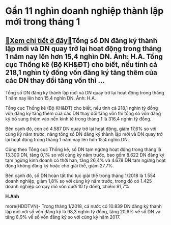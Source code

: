 Gần 11 nghìn doanh nghiệp thành lập mới trong tháng 1
=====================================================

[:gift:Xem chi tiết ở đây:gift:](https://hddtvn.com/gan-11-nghin-doanh-nghiep-thanh-lap-moi-trong-thang-1/)Tổng số DN đăng ký thành lập mới và DN quay trở lại hoạt động trong tháng 1 năm nay lên hơn 15,4 nghìn DN. Ảnh: H.A. Tổng cục Thống kê (Bộ KH&ĐT) cho biết, nếu tính cả 218,1 nghìn tỷ đồng vốn đăng ký tăng thêm của các DN thay đổi tăng vốn thì …
----------------------------------------------------------------------------------------------------------------------------------------------------------------------------------------------------------------------------------------------------







 






 Tổng số DN đăng ký thành lập mới và DN quay trở lại hoạt động trong tháng 1 năm nay lên hơn 15,4 nghìn DN. Ảnh: H.A. 


Tổng cục Thống kê (Bộ KH&ĐT) cho biết, nếu tính cả 218,1 nghìn tỷ đồng vốn đăng ký tăng thêm của các DN thay đổi tăng vốn thì tổng số vốn đăng ký bổ sung thêm vào nền kinh tế trong tháng 1 là 316,4 nghìn tỷ đồng. 


 Bên cạnh đó, còn có 4.587 DN quay trở lại hoạt động, giảm 17,6% so với cùng kỳ năm trước, nâng tổng số DN đăng ký thành lập mới và DN quay trở lại hoạt động trong tháng 1 năm nay lên hơn 15,4 nghìn DN. 


 Cũng theo Tổng cục Thống kê, số DN tạm ngừng hoạt động trong tháng là 13.300 DN, tăng 0,1% so với cùng kỳ năm trước, bao gồm 8.622 DN đăng ký tạm ngừng kinh doanh có thời hạn, tăng 26,4% và 4.678 DN tạm ngừng hoạt động không đăng ký hoặc chờ giải thể, giảm 27,7%. 


 Bên cạnh đó, số DN hoàn tất thủ tục giải thể trong tháng 1/2018 là 1.554 doanh nghiệp, giảm 1,8% so với cùng kỳ năm trước, trong đó có 1.425 doanh nghiệp có quy mô vốn dưới 10 tỷ đồng, chiếm 91,7%. 






**H.Anh**



more(HDDTVN)- Trong tháng 1/2018, cả nước có 10.839 DN đăng ký thành lập mới với số vốn đăng ký là 98,3 nghìn tỷ đồng, tăng 20,6% về số DN và tăng 8,9% về số vốn đăng ký so với cùng kỳ năm 2017.

